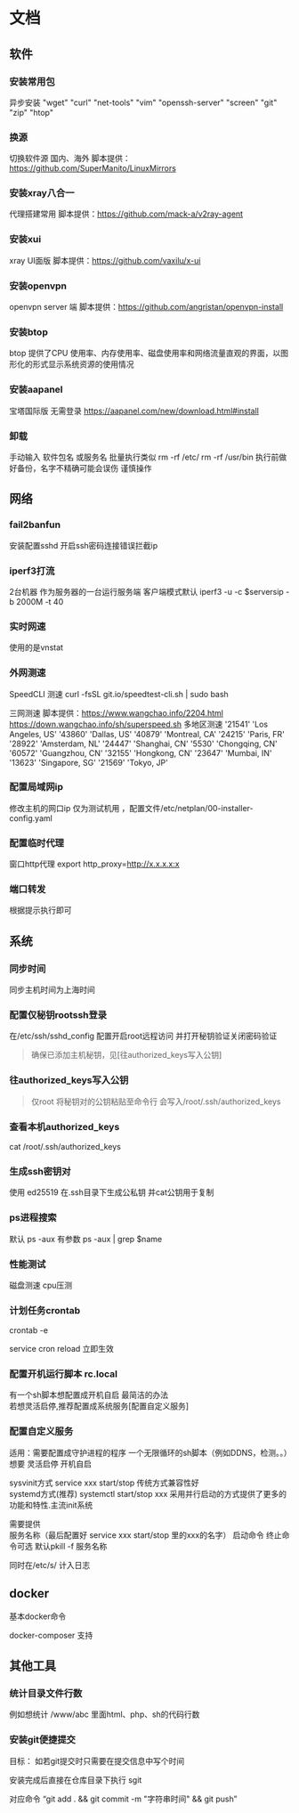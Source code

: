 # 文档

## 软件

### 安装常用包 
异步安装
"wget" "curl" "net-tools" "vim" "openssh-server" "screen" "git" "zip" "htop"

### 换源
切换软件源 国内、海外 脚本提供： https://github.com/SuperManito/LinuxMirrors

### 安装xray八合一
代理搭建常用 脚本提供：https://github.com/mack-a/v2ray-agent

### 安装xui
xray UI面版 脚本提供：https://github.com/vaxilu/x-ui

### 安装openvpn

openvpn server 端 脚本提供：https://github.com/angristan/openvpn-install


### 安装btop
btop 提供了CPU 使用率、内存使用率、磁盘使用率和网络流量直观的界面，以图形化的形式显示系统资源的使用情况

### 安装aapanel
宝塔国际版 无需登录 https://aapanel.com/new/download.html#install


### 卸载
手动输入 
软件包名 或服务名 批量执行类似 rm -rf /etc/ rm -rf /usr/bin
执行前做好备份，名字不精确可能会误伤 谨慎操作

## 网络

### fail2banfun

安装配置sshd  开启ssh密码连接错误拦截ip

### iperf3打流
2台机器
作为服务器的一台运行服务端
客户端模式默认 iperf3 -u -c $serversip -b 2000M -t 40

### 实时网速
使用的是vnstat

### 外网测速
SpeedCLI 测速
curl -fsSL git.io/speedtest-cli.sh | sudo bash

三网测速
脚本提供：https://www.wangchao.info/2204.html  https://down.wangchao.info/sh/superspeed.sh
多地区测速
'21541' 'Los Angeles, US'
'43860' 'Dallas, US'
'40879' 'Montreal, CA'
'24215' 'Paris, FR'
'28922' 'Amsterdam, NL'
'24447' 'Shanghai, CN'
'5530' 'Chongqing, CN'
'60572' 'Guangzhou, CN'
'32155' 'Hongkong, CN'
'23647' 'Mumbai, IN'
'13623' 'Singapore, SG'
'21569' 'Tokyo, JP'
### 配置局域网ip
修改主机的网口ip
仅为测试机用 ，配置文件/etc/netplan/00-installer-config.yaml

### 配置临时代理
窗口http代理  export http_proxy=http://x.x.x.x:x

### 端口转发
根据提示执行即可

## 系统

### 同步时间
同步主机时间为上海时间
### 配置仅秘钥rootssh登录
在/etc/ssh/sshd_config 配置开启root远程访问
并打开秘钥验证关闭密码验证
>确保已添加主机秘钥，见[往authorized_keys写入公钥]

### 往authorized_keys写入公钥
>仅root
将秘钥对的公钥粘贴至命令行
会写入/root/.ssh/authorized_keys

### 查看本机authorized_keys
cat /root/.ssh/authorized_keys

### 生成ssh密钥对
使用 ed25519 在.ssh目录下生成公私钥
并cat公钥用于复制

### ps进程搜索
默认
ps -aux
有参数
ps -aux | grep $name

### 性能测试
磁盘测速
cpu压测

### 计划任务crontab
crontab -e

service cron reload 立即生效
### 配置开机运行脚本 rc.local
有一个sh脚本想配置成开机自启 最简洁的办法  
若想灵活启停,推荐配置成系统服务[配置自定义服务]

### 配置自定义服务

适用：需要配置成守护进程的程序  一个无限循环的sh脚本（例如DDNS，检测。。）想要 灵活启停 开机自启

sysvinit方式 service xxx start/stop 传统方式兼容性好  
systemd方式(推荐) systemctl start/stop xxx 采用并行启动的方式提供了更多的功能和特性.主流init系统 

需要提供  
服务名称（最后配置好 service xxx start/stop  里的xxx的名字）
启动命令
终止命令可选 默认pkill -f 服务名称

同时在/etc/s/ 计入日志



## docker
基本docker命令

docker-composer 支持

## 其他工具

### 统计目录文件行数
例如想统计 /www/abc 里面html、php、sh的代码行数

### 安装git便捷提交
目标：
如若git提交时只需要在提交信息中写个时间 

安装完成后直接在仓库目录下执行 sgit


对应命令 “git add . && git commit -m "字符串时间" && git push”








